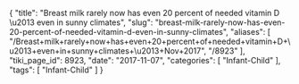 {
    "title": "Breast milk rarely now has even 20 percent of needed vitamin D \u2013 even in sunny climates",
    "slug": "breast-milk-rarely-now-has-even-20-percent-of-needed-vitamin-d-even-in-sunny-climates",
    "aliases": [
        "/Breast+milk+rarely+now+has+even+20+percent+of+needed+vitamin+D+\u2013+even+in+sunny+climates+\u2013+Nov+2017",
        "/8923"
    ],
    "tiki_page_id": 8923,
    "date": "2017-11-07",
    "categories": [
        "Infant-Child"
    ],
    "tags": [
        "Infant-Child"
    ]
}